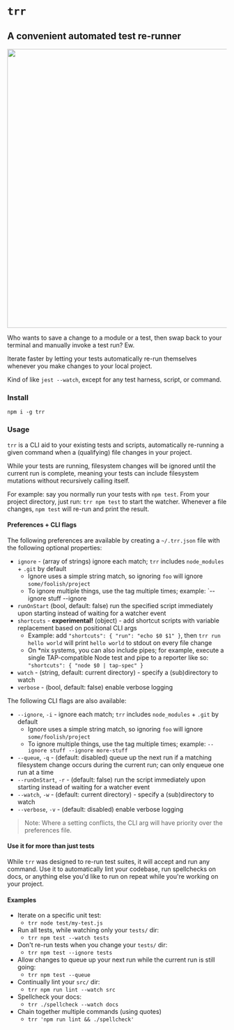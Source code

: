# `trr`
## A convenient automated test re-runner

<img src="https://user-images.githubusercontent.com/200964/151686284-f3f44858-0281-4f28-bbe1-e1f554931547.gif" width=640>

Who wants to save a change to a module or a test, then swap back to your terminal and manually invoke a test run? Ew.

Iterate faster by letting your tests automatically re-run themselves whenever you make changes to your local project.

Kind of like `jest --watch`, except for any test harness, script, or command.


### Install

`npm i -g trr`


### Usage

`trr` is a CLI aid to your existing tests and scripts, automatically re-running a given command when a (qualifying) file changes in your project.

While your tests are running, filesystem changes will be ignored until the current run is complete, meaning your tests can include filesystem mutations without recursively calling itself.

For example: say you normally run your tests with `npm test`. From your project directory, just run: `trr npm test` to start the watcher. Whenever a file changes, `npm test` will re-run and print the result.


#### Preferences + CLI flags

The following preferences are available by creating a `~/.trr.json` file with the following optional properties:

- `ignore` - (array of strings) ignore each match; `trr` includes `node_modules` + `.git` by default
  - Ignore uses a simple string match, so ignoring `foo` will ignore `some/foolish/project`
  - To ignore multiple things, use the tag multiple times; example: `--ignore stuff --ignore
- `runOnStart` (bool, default: false) run the specified script immediately upon starting instead of waiting for a watcher event
- `shortcuts` - **experimental!** (object) - add shortcut scripts with variable replacement based on positional CLI args
  - Example: add `"shortcuts": { "run": "echo $0 $1" }`, then `trr run hello world` will print `hello world` to stdout on every file change
  - On *nix systems, you can also include pipes; for example, execute a single TAP-compatible Node test and pipe to a reporter like so: `"shortcuts": { "node $0 | tap-spec" }`
- `watch` - (string, default: current directory) - specify a (sub)directory to watch
- `verbose` - (bool, default: false) enable verbose logging

The following CLI flags are also available:

- `--ignore`, `-i` - ignore each match; `trr` includes `node_modules` + `.git` by default
  - Ignore uses a simple string match, so ignoring `foo` will ignore `some/foolish/project`
  - To ignore multiple things, use the tag multiple times; example: `--ignore stuff --ignore more-stuff`
- `--queue`, `-q` - (default: disabled) queue up the next run if a matching filesystem change occurs during the current run; can only enqueue one run at a time
- `--runOnStart`, `-r` - (default: false) run the script immediately upon starting instead of waiting for a watcher event
- `--watch`, `-w` - (default: current directory) - specify a (sub)directory to watch
- `--verbose`, `-v` - (default: disabled) enable verbose logging

> Note: Where a setting conflicts, the CLI arg will have priority over the preferences file.


#### Use it for more than just tests

While `trr` was designed to re-run test suites, it will accept and run any command. Use it to automatically lint your codebase, run spellchecks on docs, or anything else you'd like to run on repeat while you're working on your project.


#### Examples

- Iterate on a specific unit test:
  - `trr node test/my-test.js`
- Run all tests, while watching only your `tests/` dir:
  - `trr npm test --watch tests`
- Don't re-run tests when you change your `tests/` dir:
  - `trr npm test --ignore tests`
- Allow changes to queue up your next run while the current run is still going:
  - `trr npm test --queue`
- Continually lint your `src/` dir:
  - `trr npm run lint --watch src`
- Spellcheck your docs:
  - `trr ./spellcheck --watch docs`
- Chain together multiple commands (using quotes)
  - `trr 'npm run lint && ./spellcheck'`
